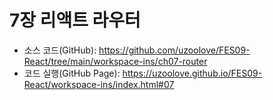 # 7장 리액트 라우터
* 소스 코드(GitHub): <https://github.com/uzoolove/FES09-React/tree/main/workspace-ins/ch07-router>
* 코드 실행(GitHub Page): <https://uzoolove.github.io/FES09-React/workspace-ins/index.html#07>


